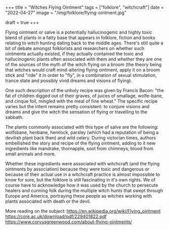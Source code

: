 +++
title = "Witches Flying Ointment"
tags = ["folklore", "witchcraft"]
date = "2022-04-27"
image = "/img/folklore/flying-ointment.jpg"

draft = true
+++

Flying ointment or salve is a potentially hallucinogenic and highly toxic blend of plants in a fatty base that appears in folklore, fiction and books relating to witch hunting dating back to the middle ages. There's still quite a bit of debate amongst folklorists and researchers on whether such ointments actually existed, if they actually contained the toxic and hallucinogenic plants often associated with them and whether they are one of the sources of the myth of the witch flying on a broom (the theory being that witches would craft mind-altering flying ointment, apply it on a broom stick and "ride" it in order to "fly", in a combination of sexual stimulation, trance state and possibly vivid dreams and visions of flying).

One such description of the unholy recipe was given by Francis Bacon: "the fat of children digged out of their graves, of juices of smallage, wolfe-bane, and cinque foil, mingled with the meal of fine wheat." The specific recipe varies but the intent remains pretty consistent: to conjure visions and dreams and give the witch the sensation of flying or travelling to the sabbath.

The plants commonly associated with this type of salve are the following: wolfsbane, henbane, hemlock, parsley (which had a reputation of being a devilish plant back then) and wild celery. During victorian times, authors embellished the story and recipe of the flying ointment, adding to it new ingredients like mandrake, thornapple, soot from chimneys, blood from small animals and more.

Whether these ingredients were associated with witchcraft (and the flying ointments by association) because they were toxic and dangerous or because of their actual use in a witchcraft practice is almost impossible to know for sure, but the folklore is still fascinating in it's own rights. We of course have to acknowledge how it was used by the church to persecute healers and cunning folk during the multiple witch hunts that swept through Europe and America, portraying these people as witches working with plants associated with death or the devil.

More reading on the subject:
https://en.wikipedia.org/wiki/Flying_ointment
https://core.ac.uk/download/pdf/229401822.pdf
https://www.corvusgreenwood.com/about-flying-ointments/
